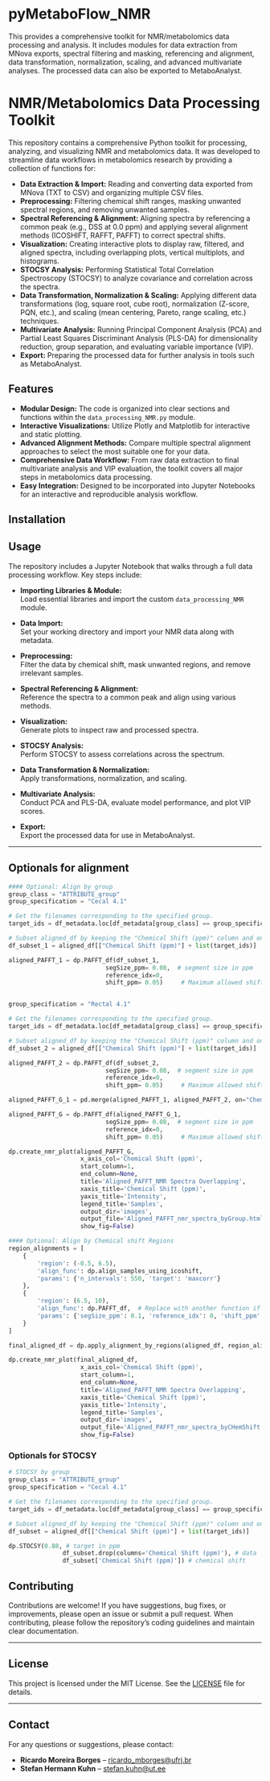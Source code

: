 # pyMetaboFlow_NMR
This provides a comprehensive toolkit for NMR/metabolomics data processing and analysis. It includes modules for data extraction from MNova exports, spectral filtering and masking, referencing and alignment, data transformation, normalization, scaling, and advanced multivariate analyses. The processed data can also be exported to MetaboAnalyst.

# NMR/Metabolomics Data Processing Toolkit

This repository contains a comprehensive Python toolkit for processing, analyzing, and visualizing NMR and metabolomics data. It was developed to streamline data workflows in metabolomics research by providing a collection of functions for:

- **Data Extraction & Import:** Reading and converting data exported from MNova (TXT to CSV) and organizing multiple CSV files.
- **Preprocessing:** Filtering chemical shift ranges, masking unwanted spectral regions, and removing unwanted samples.
- **Spectral Referencing & Alignment:** Aligning spectra by referencing a common peak (e.g., DSS at 0.0 ppm) and applying several alignment methods (ICOSHIFT, RAFFT, PAFFT) to correct spectral shifts.
- **Visualization:** Creating interactive plots to display raw, filtered, and aligned spectra, including overlapping plots, vertical multiplots, and histograms.
- **STOCSY Analysis:** Performing Statistical Total Correlation Spectroscopy (STOCSY) to analyze covariance and correlation across the spectra.
- **Data Transformation, Normalization & Scaling:** Applying different data transformations (log, square root, cube root), normalization (Z-score, PQN, etc.), and scaling (mean centering, Pareto, range scaling, etc.) techniques.
- **Multivariate Analysis:** Running Principal Component Analysis (PCA) and Partial Least Squares Discriminant Analysis (PLS-DA) for dimensionality reduction, group separation, and evaluating variable importance (VIP).
- **Export:** Preparing the processed data for further analysis in tools such as MetaboAnalyst.

## Features

- **Modular Design:** The code is organized into clear sections and functions within the `data_processing_NMR.py` module.
- **Interactive Visualizations:** Utilize Plotly and Matplotlib for interactive and static plotting.
- **Advanced Alignment Methods:** Compare multiple spectral alignment approaches to select the most suitable one for your data.
- **Comprehensive Data Workflow:** From raw data extraction to final multivariate analysis and VIP evaluation, the toolkit covers all major steps in metabolomics data processing.
- **Easy Integration:** Designed to be incorporated into Jupyter Notebooks for an interactive and reproducible analysis workflow.

## Installation



## Usage

The repository includes a Jupyter Notebook that walks through a full data processing workflow. Key steps include:

- **Importing Libraries & Module:**  
  Load essential libraries and import the custom `data_processing_NMR` module.

- **Data Import:**  
  Set your working directory and import your NMR data along with metadata.

- **Preprocessing:**  
  Filter the data by chemical shift, mask unwanted regions, and remove irrelevant samples.

- **Spectral Referencing & Alignment:**  
  Reference the spectra to a common peak and align using various methods.

- **Visualization:**  
  Generate plots to inspect raw and processed spectra.

- **STOCSY Analysis:**  
  Perform STOCSY to assess correlations across the spectrum.

- **Data Transformation & Normalization:**  
  Apply transformations, normalization, and scaling.

- **Multivariate Analysis:**  
  Conduct PCA and PLS-DA, evaluate model performance, and plot VIP scores.

- **Export:**  
  Export the processed data for use in MetaboAnalyst.

---

## Optionals for alignment
``` python
#### Optional: Align by group
group_class = "ATTRIBUTE_group"
group_specification = "Cecal 4.1"

# Get the filenames corresponding to the specified group.
target_ids = df_metadata.loc[df_metadata[group_class] == group_specification, "ATTRIBUTE_localsampleid"]

# Subset aligned_df by keeping the "Chemical Shift (ppm)" column and only those columns that match the filenames.
df_subset_1 = aligned_df[["Chemical Shift (ppm)"] + list(target_ids)]

aligned_PAFFT_1 = dp.PAFFT_df(df_subset_1, 
                           segSize_ppm= 0.08,  # segment size in ppm
                           reference_idx=0,
                           shift_ppm= 0.05)     # Maximum allowed shift per segment in ppm.


group_specification = "Rectal 4.1"

# Get the filenames corresponding to the specified group.
target_ids = df_metadata.loc[df_metadata[group_class] == group_specification, "ATTRIBUTE_localsampleid"]

# Subset aligned_df by keeping the "Chemical Shift (ppm)" column and only those columns that match the filenames.
df_subset_2 = aligned_df[["Chemical Shift (ppm)"] + list(target_ids)]

aligned_PAFFT_2 = dp.PAFFT_df(df_subset_2, 
                           segSize_ppm= 0.08,  # segment size in ppm
                           reference_idx=0,
                           shift_ppm= 0.05)     # Maximum allowed shift per segment in ppm.

aligned_PAFFT_G_1 = pd.merge(aligned_PAFFT_1, aligned_PAFFT_2, on="Chemical Shift (ppm)", how="outer")

aligned_PAFFT_G = dp.PAFFT_df(aligned_PAFFT_G_1, 
                           segSize_ppm= 0.08,  # segment size in ppm
                           reference_idx=0,
                           shift_ppm= 0.05)     # Maximum allowed shift per segment in ppm.

dp.create_nmr_plot(aligned_PAFFT_G, 
                    x_axis_col='Chemical Shift (ppm)', 
                    start_column=1, 
                    end_column=None, 
                    title='Aligned_PAFFT_NMR Spectra Overlapping',
                    xaxis_title='Chemical Shift (ppm)',
                    yaxis_title='Intensity',
                    legend_title='Samples',
                    output_dir='images', 
                    output_file='Aligned_PAFFT_nmr_spectra_byGroup.html',
                    show_fig=False)

#### Optional: Align by Chemical shift Regions
region_alignments = [
    {
        'region': (-0.5, 6.5),
        'align_func': dp.align_samples_using_icoshift,
        'params': {'n_intervals': 550, 'target': 'maxcorr'}
    },
    {
        'region': (6.5, 10),
        'align_func': dp.PAFFT_df,  # Replace with another function if needed
        'params': {'segSize_ppm': 0.1, 'reference_idx': 0, 'shift_ppm': 0.04}
    }
]

final_aligned_df = dp.apply_alignment_by_regions(aligned_df, region_alignments)

dp.create_nmr_plot(final_aligned_df, 
                    x_axis_col='Chemical Shift (ppm)', 
                    start_column=1, 
                    end_column=None, 
                    title='Aligned_PAFFT_NMR Spectra Overlapping',
                    xaxis_title='Chemical Shift (ppm)',
                    yaxis_title='Intensity',
                    legend_title='Samples',
                    output_dir='images', 
                    output_file='Aligned_PAFFT_nmr_spectra_byCHemShift.html',
                    show_fig=False)

```
### Optionals for STOCSY
``` python
# STOCSY by group
group_class = "ATTRIBUTE_group"
group_specification = "Cecal 4.1"

# Get the filenames corresponding to the specified group.
target_ids = df_metadata.loc[df_metadata[group_class] == group_specification, "ATTRIBUTE_localsampleid"]

# Subset aligned_df by keeping the "Chemical Shift (ppm)" column and only those columns that match the filenames.
df_subset = aligned_df[["Chemical Shift (ppm)"] + list(target_ids)]

dp.STOCSY(0.88, # target in ppm
               df_subset.drop(columns='Chemical Shift (ppm)'), # data
               df_subset['Chemical Shift (ppm)']) # chemical shift 
```

## Contributing

Contributions are welcome! If you have suggestions, bug fixes, or improvements, please open an issue or submit a pull request. When contributing, please follow the repository’s coding guidelines and maintain clear documentation.

---

## License

This project is licensed under the MIT License. See the [LICENSE](LICENSE) file for details.

---

## Contact

For any questions or suggestions, please contact:

- **Ricardo Moreira Borges** – ricardo_mborges@ufrj.br  
- **Stefan Hermann Kuhn** – stefan.kuhn@ut.ee


